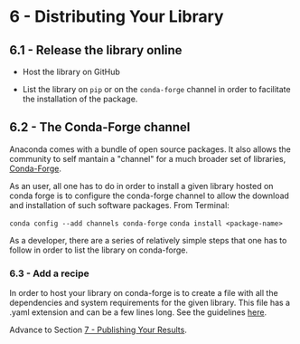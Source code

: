 # 6 - Distributing Your Library


## 6.1 - Release the library online

- Host the library on GitHub

- List the library on `pip` or on the `conda-forge` channel in order to facilitate the installation of the package. 


## 6.2 - The Conda-Forge channel
Anaconda comes with a bundle of open source packages. 
It also allows the community to self mantain a "channel" for a much broader set of libraries, [Conda-Forge](https://conda-forge.org/).

As an user, all one has to do in order to install a given library hosted on conda forge is to configure the conda-forge channel to allow the download and installation of such software packages. From Terminal:

`conda config --add channels conda-forge`
`conda install <package-name>`

As a developer, there are a series of relatively simple steps that one has to follow in order to list the library on conda-forge. 

### 6.3 - Add a recipe
In order to host your library on conda-forge is to create a file with all the dependencies and system requirements for the given library. 
This file has a .yaml extension and can be a few lines long. See the guidelines [here](https://conda-forge.org/docs/recipe.html). 


Advance to Section [7 - Publishing Your Results](7-publish.md).
